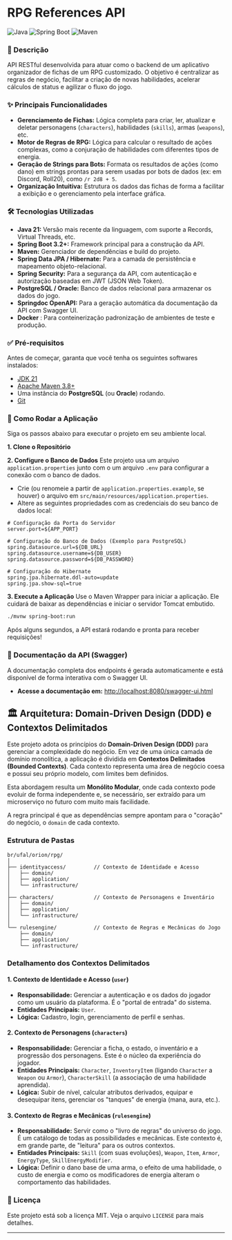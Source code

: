 # RPG References API

![Java](https://img.shields.io/badge/Java-21-blue.svg)
![Spring Boot](https://img.shields.io/badge/Spring%20Boot-3.2+-green.svg)
![Maven](https://img.shields.io/badge/Maven-4.0-orange.svg)

### 📖 Descrição

API RESTful desenvolvida para atuar como o backend de um aplicativo organizador de fichas de um RPG customizado. O objetivo é centralizar as regras de negócio, facilitar a criação de novas habilidades, acelerar cálculos de status e agilizar o fluxo do jogo.

### ✨ Principais Funcionalidades

* **Gerenciamento de Fichas:** Lógica completa para criar, ler, atualizar e deletar personagens (`characters`), habilidades (`skills`), armas (`weapons`), etc.
* **Motor de Regras de RPG:** Lógica para calcular o resultado de ações complexas, como a conjuração de habilidades com diferentes tipos de energia.
* **Geração de Strings para Bots:** Formata os resultados de ações (como dano) em strings prontas para serem usadas por bots de dados (ex: em Discord, Roll20), como `/r 2d8 + 5`.
* **Organização Intuitiva:** Estrutura os dados das fichas de forma a facilitar a exibição e o gerenciamento pela interface gráfica.

### 🛠️ Tecnologias Utilizadas

* **Java 21:** Versão mais recente da linguagem, com suporte a Records, Virtual Threads, etc.
* **Spring Boot 3.2+:** Framework principal para a construção da API.
* **Maven:** Gerenciador de dependências e build do projeto.
* **Spring Data JPA / Hibernate:** Para a camada de persistência e mapeamento objeto-relacional.
* **Spring Security:** Para a segurança da API, com autenticação e autorização baseadas em JWT (JSON Web Token).
* **PostgreSQL / Oracle:** Banco de dados relacional para armazenar os dados do jogo.
* **Springdoc OpenAPI:** Para a geração automática da documentação da API com Swagger UI.
* **Docker** : Para conteinerização padronização de ambientes de teste e produção.

### ✅ Pré-requisitos

Antes de começar, garanta que você tenha os seguintes softwares instalados:
* [JDK 21](https://www.oracle.com/java/technologies/downloads/#java21)
* [Apache Maven 3.8+](https://maven.apache.org/download.cgi)
* Uma instância do **PostgreSQL** (ou **Oracle**) rodando.
* [Git](https://git-scm.com/)

### 🚀 Como Rodar a Aplicação

Siga os passos abaixo para executar o projeto em seu ambiente local.

**1. Clone o Repositório**

**2. Configure o Banco de Dados**
Este projeto usa um arquivo `application.properties` junto com o um arquivo `.env` para configurar a conexão com o banco de dados.

* Crie (ou renomeie a partir de `application.properties.example`, se houver) o arquivo em `src/main/resources/application.properties`.
* Altere as seguintes propriedades com as credenciais do seu banco de dados local:

```properties
# Configuração da Porta do Servidor
server.port=${APP_PORT}

# Configuração do Banco de Dados (Exemplo para PostgreSQL)
spring.datasource.url=${DB_URL}
spring.datasource.username=${DB_USER}
spring.datasource.password=${DB_PASSWORD}

# Configuração do Hibernate
spring.jpa.hibernate.ddl-auto=update
spring.jpa.show-sql=true
```

**3. Execute a Aplicação**
Use o Maven Wrapper para iniciar a aplicação. Ele cuidará de baixar as dependências e iniciar o servidor Tomcat embutido.

```bash
./mvnw spring-boot:run
```
Após alguns segundos, a API estará rodando e pronta para receber requisições!

### 📄 Documentação da API (Swagger)

A documentação completa dos endpoints é gerada automaticamente e está disponível de forma interativa com o Swagger UI.

* **Acesse a documentação em:** [http://localhost:8080/swagger-ui.html](http://localhost:8080/swagger-ui.html)

## 🏛️ Arquitetura: Domain-Driven Design (DDD) e Contextos Delimitados

Este projeto adota os princípios do **Domain-Driven Design (DDD)** para gerenciar a complexidade do negócio. Em vez de uma única camada de domínio monolítica, a aplicação é dividida em **Contextos Delimitados (Bounded Contexts)**. Cada contexto representa uma área de negócio coesa e possui seu próprio modelo, com limites bem definidos.

Esta abordagem resulta um **Monólito Modular**, onde cada contexto pode evoluir de forma independente e, se necessário, ser extraído para um microserviço no futuro com muito mais facilidade.

A regra principal é que as dependências sempre apontam para o "coração" do negócio, o `domain` de cada contexto.

### Estrutura de Pastas

```
br/ufal/orion/rpg/
│
├── identityaccess/         // Contexto de Identidade e Acesso
│   ├── domain/
│   ├── application/
│   └── infrastructure/
│
├── characters/             // Contexto de Personagens e Inventário
│   ├── domain/
│   ├── application/
│   └── infrastructure/
│
└── rulesengine/            // Contexto de Regras e Mecânicas do Jogo
    ├── domain/
    ├── application/
    └── infrastructure/
```

### Detalhamento dos Contextos Delimitados

#### **1. Contexto de Identidade e Acesso (`user`)**
* **Responsabilidade:** Gerenciar a autenticação e os dados do jogador como um usuário da plataforma. É o "portal de entrada" do sistema.
* **Entidades Principais:** `User`.
* **Lógica:** Cadastro, login, gerenciamento de perfil e senhas.

#### **2. Contexto de Personagens (`characters`)**
* **Responsabilidade:** Gerenciar a ficha, o estado, o inventário e a progressão dos personagens. Este é o núcleo da experiência do jogador.
* **Entidades Principais:** `Character`, `InventoryItem` (ligando `Character` a `Weapon` ou `Armor`), `CharacterSkill` (a associação de uma habilidade aprendida).
* **Lógica:** Subir de nível, calcular atributos derivados, equipar e desequipar itens, gerenciar os "tanques" de energia (mana, aura, etc.).

#### **3. Contexto de Regras e Mecânicas (`rulesengine`)**
* **Responsabilidade:** Servir como o "livro de regras" do universo do jogo. É um catálogo de todas as possibilidades e mecânicas. Este contexto é, em grande parte, de "leitura" para os outros contextos.
* **Entidades Principais:** `Skill` (com suas evoluções), `Weapon`, `Item`, `Armor`, `EnergyType`, `SkillEnergyModifier`.
* **Lógica:** Definir o dano base de uma arma, o efeito de uma habilidade, o custo de energia e como os modificadores de energia alteram o comportamento das habilidades.

### 📜 Licença

Este projeto está sob a licença MIT. Veja o arquivo `LICENSE` para mais detalhes.

---